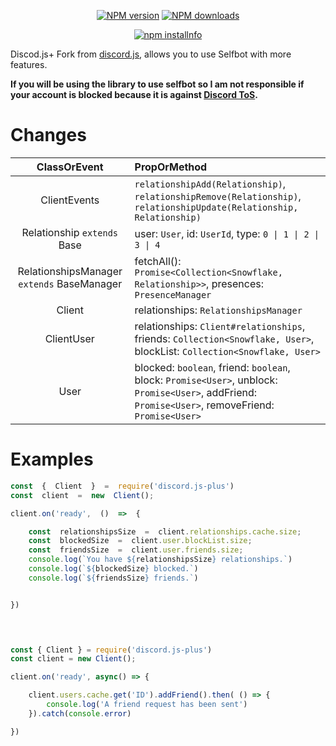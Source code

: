 
<div  align="center">

<p>

<a  href="https://www.npmjs.com/package/discord.js-plus/"><img  src="https://img.shields.io/npm/v/discord.js-plus.svg?maxAge=3600"  alt="NPM version"  /></a>
<a  href="https://www.npmjs.com/package/discord.js-plus/"><img  src="https://img.shields.io/npm/dt/discord.js-plus.svg?maxAge=3600"  alt="NPM downloads"  /></a>
</p>
<p>
<a  href="https://nodei.co/npm/discord.js-plus/"><img  src="https://nodei.co/npm/discord.js-plus.png?downloads=true&stars=true"  alt="npm installnfo"  /></a>
</p>
</div>

  

  

  

Discod.js+ Fork from [discord.js](https://github.com/discordjs/discord.js), allows you to use Selfbot with more features.

  

  

  

**__If you will be using the library to use selfbot so I am not responsible if your account is blocked because it is against [Discord ToS](https://discordapp.com/terms).__**

  

# Changes
|ClassOrEvent | PropOrMethod |
|:---:|:---|
| ClientEvents | `relationshipAdd(Relationship)`, `relationshipRemove(Relationship)`, `relationshipUpdate(Relationship, Relationship)` |
| Relationship `extends` Base | user: `User`, id: `UserId`, type: `0 \| 1 \| 2 \| 3 \| 4` |
| RelationshipsManager `extends` BaseManager | fetchAll(): `Promise<Collection<Snowflake, Relationship>>`, presences: `PresenceManager`|
| Client | relationships: `RelationshipsManager` |
| ClientUser | relationships: `Client#relationships`, friends: `Collection<Snowflake, User>`, blockList: `Collection<Snowflake, User>` |
| User | blocked: `boolean`, friend: `boolean`, block: `Promise<User>`, unblock: `Promise<User>`, addFriend: `Promise<User>`, removeFriend: `Promise<User>` |

  

  

# Examples

```js
const  {  Client  }  =  require('discord.js-plus')
const  client  =  new  Client();

client.on('ready',  ()  =>  {

	const  relationshipsSize  =  client.relationships.cache.size;
	const  blockedSize  =  client.user.blockList.size;
	const  friendsSize  =  client.user.friends.size;
	console.log(`You have ${relationshipsSize} relationships.`)
	console.log(`${blockedSize} blocked.`)
	console.log(`${friendsSize} friends.`)


})

  

```

```js

const { Client } = require('discord.js-plus')
const client = new Client();

client.on('ready', async() => {

	client.users.cache.get('ID').addFriend().then( () => {
		console.log('A friend request has been sent')
	}).catch(console.error)

})

```